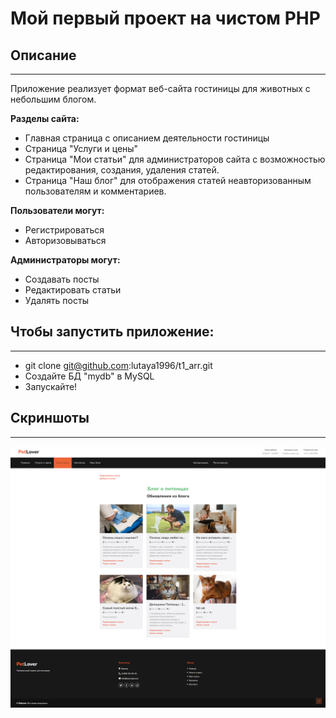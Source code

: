 # Мой первый проект на чистом PHP

## Описание

-----
Приложение реализует формат веб-сайта гостиницы для животных с небольшим блогом.


**Разделы сайта:**

- Главная страница с описанием деятельности гостиницы
- Страница "Услуги и цены"
- Страница "Мои статьи" для администраторов сайта с возможностью редактирования,
создания, удаления статей.
- Страница "Наш блог" для отображения статей неавторизованным пользователям и комментариев.

**Пользователи могут:**

- Регистрироваться
- Авторизовываться

**Администраторы могут:**

- Создавать посты
- Редактировать статьи
- Удалять посты


## **Чтобы запустить приложение:**

---
- git clone git@github.com:lutaya1996/t1_arr.git
- Создайте БД "mydb" в MySQL
- Запускайте!

## **Скриншоты**

---

![IMG](https://github.com/lutaya1996/t1_arr/raw/main/assets/img/PetLover.png)


